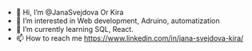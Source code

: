 - 👋 Hi, I’m @JanaSvejdova Or Kira
- 👀 I’m interested in Web development, Adruino, automatization
- 🌱 I’m currently learning SQL, React.
- 📫 How to reach me https://www.linkedin.com/in/jana-svejdova-kira/ 

